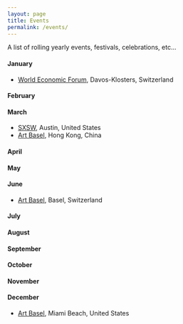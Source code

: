 ```yaml
---
layout: page
title: Events
permalink: /events/
---
```


A list of rolling yearly events, festivals, celebrations, etc...

#### January

- [World Economic Forum](https://www.weforum.org/), Davos-Klosters, Switzerland

#### February

#### March

- [SXSW](https://www.sxsw.com/), Austin, United States
- [Art Basel](https://www.artbasel.com/hong-kong), Hong Kong, China

#### April

#### May

#### June

- [Art Basel](https://www.artbasel.com/basel), Basel, Switzerland

#### July

#### August

#### September

#### October

#### November

#### December

- [Art Basel](https://www.artbasel.com/miami-beach), Miami Beach, United States